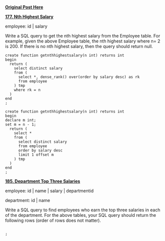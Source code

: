 **[Original Post Here](https://zhuanlan.zhihu.com/p/265354299)** 

**[177. Nth Highest Salary](https://zhuanlan.zhihu.com/p/250023331)** 

employee: id | salary

Write a SQL query to get the nth highest salary from the Employee table. For example, given the above Employee table, the nth highest salary where n= 2 is 200. If there is no nth highest salary, then the query should return null.

```
create function getnthhighestsalary(n int) returns int
begin
  return (
    select distinct salary
    from (
      select *, dense_rank() over(order by salary desc) as rk
      from employee
    ) tmp
    where rk = n
  )
end
;

create function getnthhighestsalary(n int) returns int
begin
declare m int;
set m = n - 1; 
  return (
    select *
    from (
      select distinct salary
      from employee
      order by salary desc
      limit 1 offset m
    ) tmp
  )
end
;
```

**[185. Department Top Three Salaries](https://zhuanlan.zhihu.com/p/252197890)** 

employee: id | name | salary | departmentid

department: id | name

Write a SQL query to find employees who earn the top three salaries in each of the department. For the above tables, your SQL query should return the following rows (order of rows does not matter).

```

;
```
